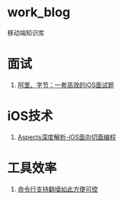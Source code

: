 # work_blog
移动端知识库

# 面试
1. [阿里、字节：一套高效的iOS面试题](https://juejin.im/post/5e397ccaf265da570b3f1b02)

# iOS技术
1. [Aspects深度解析-iOS面向切面编程](https://juejin.im/post/5e13c4366fb9a047f42e6406)

# 工具效率
1. [命令行支持翻墙如此方便可控](https://juejin.im/post/5e127308e51d4541360ac518)